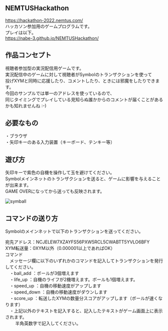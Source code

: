 ## NEMTUSHackathon
https://hackathon-2022.nemtus.com/  
ハッカソン参加用のゲームプログラムです。    
プレイは以下。  
https://nabe-3.github.io/NEMTUSHackathon/

## 作品コンセプト
視聴者参加型の実況配信用ゲームです。  
実況配信中のゲームに対して視聴者がSymbolのトランザクションを使って  
投げXYMと同時に応援したり、コメントしたり、ときには邪魔をしたりできます。  
今回のサンプルでは単一のアドレスを使っているので、  
同じタイミングでプレイしている見知らぬ誰かからのコメントが届くことがあるかも知れませんね :-)  

## 必要なもの
・ブラウザ  
・矢印キーのある入力装置（キーボード、テンキー等）  

## 遊び方
矢印キーで紫色の自機を操作して玉を避けてください。  
Symbolメインネットのトランザクションを送ると、ゲームに影響を与えることが出来ます。  
GAME OVERになってから送っても反映されます。  

![symball](https://user-images.githubusercontent.com/99067358/153734839-59b3af2a-ab94-44ec-b295-98307a0430b0.png)

## コマンドの送り方
Symbolのメインネットで以下のトランザクションを送ってください。  
  
宛先アドレス：NCJELEW7XZAYFS56PXW5RCL5CWABTT5YVLO6BFY  
XYM転送量：0XYM以外（0.000001以上であればOK）  
コマンド  
　メッセージ欄に以下のいずれかのコマンドを記入してトランザクションを発行してください。  
　・ball_add    ：ボールが3個増えます  
　・life_up    ：自機のライフが2機増えます。ボールも1個増えます。  
　・speed_up    ：自機の移動速度がアップします  
　・speed_down    ：自機の移動速度がダウンします  
　・score_up    ：転送したXYMの数量分スコアがアップします（ボールが速くなります）  
　・上記以外のテキストを記入すると、記入したテキストがゲーム画面上に表示されます。  
 　 　半角英数字で記入してください。  
